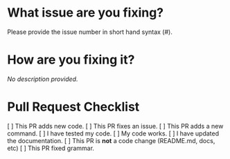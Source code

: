 # What issue are you fixing?
Please provide the issue number in short hand syntax (#<issue number>).
# How are you fixing it?
*No description provided.*

# Pull Request Checklist
[ ] This PR adds new code.
  [ ] This PR fixes an issue.
  [ ] This PR adds a new command.
  [ ] I have tested my code.
    [ ] My code works.
  [ ] I have updated the documentation.
[ ] This PR is **not** a code change (README.md, docs, etc)
  [ ] This PR fixed grammar.
  

